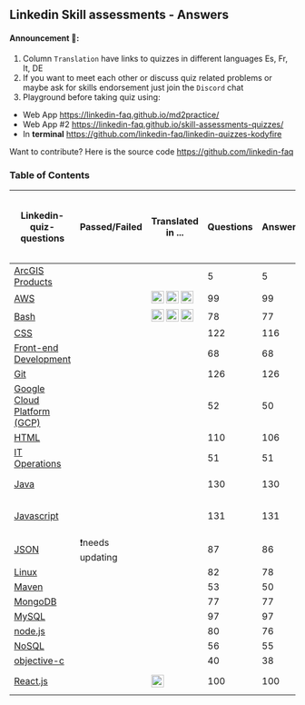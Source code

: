 ## Linkedin Skill assessments - Answers

<a id="top-page"></a>

#### Announcement 🎉:

1. Column `Translation` have links to quizzes in different languages Es, Fr, It, DE
2. If you want to meet each other or discuss quiz related problems or maybe ask for skills endorsement just join the `Discord` chat
3. Playground before taking quiz using:

- Web App https://linkedin-faq.github.io/md2practice/
- Web App #2 https://linkedin-faq.github.io/skill-assessments-quizzes/
- In **terminal** https://github.com/linkedin-faq/linkedin-quizzes-kodyfire

Want to contribute? Here is the source code https://github.com/linkedin-faq

### Table of Contents

| Linkedin-quiz-questions                                                            | Passed/Failed    | Translated <br/> in ...                                                                                                                                                                | Questions | Answers | Your resource for answers. In case you have doubts please contact this person or add them to review your PR.                                                          |
| ---------------------------------------------------------------------------------- | ---------------- | -------------------------------------------------------------------------------------------------------------------------------------------------------------------------------------- | --------- | ------- | --------------------------------------------------------------------------------------------------------------------------------------------------------------------- |
| [ArcGIS Products](arc-gis/arc-gis-quiz.md)                                         |                  |                                                                                                                                                                                        | 5         | 5       |                                                                                                                                                                       |
| [AWS](aws/aws-quiz.md)                                                             |                  | [<img src="assets/es.svg" width="22">](aws/aws-quiz-es.md) [<img src="assets/it.svg" width="22">](aws/aws-quiz-it.md) [<img src="assets/fr.svg" width="22">](aws/aws-quiz-fr.md)       | 99        | 99      | [@jokerkeny](https://github.com/jokerkeny), [@Amsal1](https://github.com/Amsal1)                                                                                      |
| [Bash](bash/bash-quiz.md)                                                          |                  | [<img src="assets/es.svg" width="22">](bash/bash-quiz-es.md) [<img src="assets/it.svg" width="22">](bash/bash-quiz-it.md) [<img src="assets/fr.svg" width="22">](bash/bash-quiz-fr.md) | 78        | 77      | [@D4RIO](https://github.com/D4RIO), [@Amsal1](https://github.com/Amsal1)                                                                                              |
| [CSS](css/css-quiz.md)                                                             |                  |                                                                                                                                                                                        | 122       | 116     | [@BHARGAVPATEL1244](https://github.com/BHARGAVPATEL1244)                                                                                                              |
| [Front-end Development](front-end-development/front-end-development-quiz.md)       |                  |                                                                                                                                                                                        | 68        | 68      | [@vanekbr](https://github.com/vanekbr), [@ShankS3](https://github.com/ShankS3), [@declarck](https://github.com/declarck)                                              |
| [Git](git/git-quiz.md)                                                             |                  |                                                                                                                                                                                        | 126       | 126     | [@Amsal1](https://github.com/Amsal1)                                                                                                                                  |
| [Google Cloud Platform (GCP)](google-cloud-platform/google-cloud-platform-quiz.md) |                  |                                                                                                                                                                                        | 52        | 50      | [@antra0497](https://github.com/antra0497)                                                                                                                            |
| [HTML](html/html-quiz.md)                                                          |                  |                                                                                                                                                                                        | 110       | 106     | [@declarck](https://github.com/declarck)                                                                                                                              |
| [IT Operations](it-operations/it-operations-quiz.md)                               |                  |                                                                                                                                                                                        | 51        | 51      | [@asahiocean](https://github.com/asahiocean)                                                                                                                          |
| [Java](java/java-quiz.md)                                                          |                  |                                                                                                                                                                                        | 130       | 130     | [@sumanas27](https://github.com/sumanas27), [@ruslanbes](https://github.com/ruslanbes), [@PROCW](https://github.com/PROCW/)                                           |
| [Javascript](javascript/javascript-quiz.md)                                        |                  |                                                                                                                                                                                        | 131       | 131     | [@taletski](https://github.com/taletski), [@PROCW](https://github.com/PROCW/), [@msteiner96](https://github.com/msteiner96), [@declarck](https://github.com/declarck) |
| [JSON](json/json-quiz.md)                                                          | ❗needs updating |                                                                                                                                                                                        | 87        | 86      | [@iHamzaKhanzada](https://github.com/iHamzaKhanzada)                                                                                                                  |
| [Linux](linux/linux-quiz.md)                                                       |                  |                                                                                                                                                                                        | 82        | 78      | [@D4RIO](https://github.com/D4RIO), [@Amsal1](https://github.com/Amsal1)                                                                                              |
| [Maven](maven/maven-quiz.md)                                                       |                  |                                                                                                                                                                                        | 53        | 50      |                                                                                                                                                                       |
| [MongoDB](mongodb/mongodb-quiz.md)                                                 |                  |                                                                                                                                                                                        | 77        | 77      |                                                                                                                                                                       |
| [MySQL](mysql/mysql-quiz.md)                                                       |                  |                                                                                                                                                                                        | 97        | 97      | [@ruslanbes](https://github.com/ruslanbes)                                                                                                                            |
| [node.js](node.js/node.js-quiz.md)                                                 |                  |                                                                                                                                                                                        | 80        | 76      | [@pbachman](https://github.com/pbachman)                                                                                                                              |
| [NoSQL](nosql/nosql-quiz.md)                                                       |                  |                                                                                                                                                                                        | 56        | 55      |                                                                                                                                                                       |
| [objective-c](objective-c/objective-c-quiz.md)                                     |                  |                                                                                                                                                                                        | 40        | 38      |                                                                                                                                                                       |
| [React.js](reactjs/reactjs-quiz.md)                                                |                  | [<img src="assets/es.svg" width="22">](reactjs/reactjs-quiz-es.md)                                                                                                                     | 100       | 100     | [@RobTables](https://github.com/RobTables) [@bandinopla](https://github.com/bandinopla)                                                                               |
